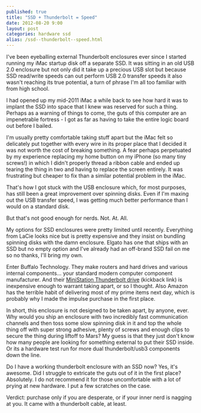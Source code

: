 ```yaml
---
published: true
title: "SSD + Thunderbolt = Speed"
date: 2012-08-20 9:00
layout: post
categories: hardware ssd
alias: /ssd--thunderbolt--speed.html
---
```

I've been eyeballing external Thunderbolt enclosures ever since I started running my iMac startup disk off a separate SSD. It was sitting in an old USB 2.0 enclosure but not only did it take up a precious USB slot but because SSD read/write speeds can out perform USB 2.0 transfer speeds it also wasn't reaching its true potential, a turn of phrase I'm all too familiar with from high school.

I had opened up my mid-2011 iMac a while back to see how hard it was to implant the SSD into space that I knew was reserved for such a thing. Perhaps as a warning of things to come, the guts of this computer are an impenetrable fortress - I got as far as having to take the entire logic board out before I bailed.

I'm usually pretty comfortable taking stuff apart but the iMac felt so delicately put together with every wire in its proper place that I decided it was not worth the cost of breaking something. A fear perhaps perpetuated by my experience replacing my home button on my iPhone (so many tiny screws!) in which I didn't properly thread a ribbon cable and ended up tearing the thing in two and having to replace the screen entirely. It was frustrating but cheaper to fix than a similar potential problem in the iMac.

That's how I got stuck with the USB enclosure which, for most purposes, has still been a great improvement over spinning disks. Even if I'm maxing out the USB transfer speed, I was getting much better performance than I would on a standard disk.

But that's not good enough for nerds. Not. At. All.

My options for SSD enclosures were pretty limited until recently. Everything from LaCie looks nice but is pretty expensive and they insist on bundling spinning disks with the damn enclosure. Elgato has one that ships with an SSD but no empty option and I've already had an off-brand SSD fail on me so no thanks, I'll bring my own.

Enter Buffalo Technology. They make routers and hard drives and various internal components… your standard modern computer component manufacturer. And their [MiniStation Thunderbolt drive](http://www.amazon.com/gp/product/B008D4X9VC/ref=as_li_ss_tl?ie=UTF8&camp=1789&creative=390957&creativeASIN=B008D4X9VC&linkCode=as2&tag=finestru-20) (kickback link) is inexpensive enough to warrant taking apart, or so I thought. Also Amazon has the terrible habit of delivering most of my prime items next day, which is probably why I made the impulse purchase in the first place.

In short, this enclosure is not designed to be taken apart, by anyone, ever. Why would you ship an enclosure with two incredibly fast communication channels and then toss some slow spinning disk in it and top the whole thing off with super strong adhesive, plenty of screws and enough clips to secure the thing during liftoff to Mars? My guess is that they just don't know how many people are looking for something external to put their SSD inside. Or its a hardware test run for more dual thunderbolt/usb3 components down the line.

Do I have a working thunderbolt enclosure with an SSD now? Yes, it's awesome. Did I struggle to extricate the guts out of it in the first place? Absolutely. I do not recommend it for those uncomfortable with a lot of prying at new hardware. I put a few scratches on the case.

Verdict: purchase only if you are desperate, or if your inner nerd is nagging at you. It came with a thunderbolt cable, at least.